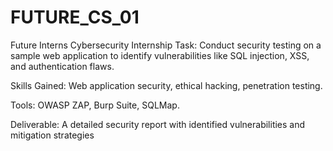 # FUTURE_CS_01
Future Interns Cybersecurity Internship
 Task: Conduct security testing on a sample web application to identify
vulnerabilities like SQL injection, XSS, and authentication flaws.

  Skills Gained: Web application security, ethical hacking, penetration testing.

  Tools: OWASP ZAP, Burp Suite, SQLMap.

  Deliverable: A detailed security report with identified vulnerabilities and
mitigation strategies
